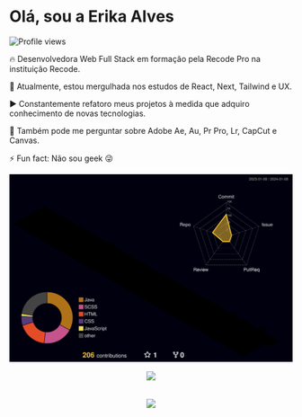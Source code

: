 # Olá, sou a Erika Alves

<p align="left"> <img src="https://komarev.com/ghpvc/?username=alvserika&color=orange" alt="Profile views" /> </p>

🔥 Desenvolvedora Web Full Stack em formação pela Recode Pro na instituição Recode.

🔭 Atualmente, estou mergulhada nos estudos de React, Next, Tailwind e UX.

▶️ Constantemente refatoro meus projetos à medida que adquiro conhecimento de novas tecnologias.

💬 Também pode me perguntar sobre Adobe Ae, Au, Pr Pro, Lr, CapCut e Canvas.

⚡ Fun fact: Não sou geek 😜



  ![prifle-3d-contrib](https://github.com/alvserika/alvserika/raw/main/profile-3d-contrib/profile-night-rainbow.svg)



 
  <div align="center" >
<a href="https://skillicons.dev"   >
  <img src="https://skillicons.dev/icons?i=javascript,css,html,react,next,tailwind,sass,figma,github,vite,bootstrap" />
</a>
  <br />

  </div>

 
##
   <div align="center" >
     <img src="https://github-profile-trophy.vercel.app/?username=alvserika&row=1&column=6&theme=dracula&margin-w=15&margin-h=15"/>
  </div>
  
 






 
  
  

  



